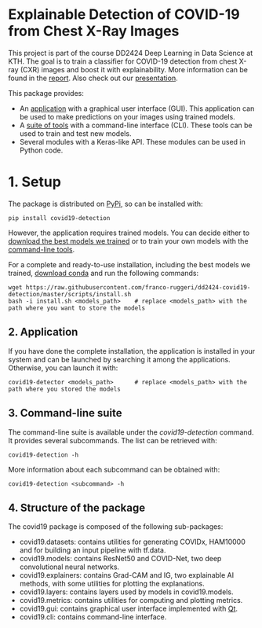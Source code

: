 # Explainable Detection of COVID-19 from Chest X-Ray Images
This project is part of the course DD2424 Deep Learning in Data Science at KTH. The goal is to train a classifier for COVID-19 detection from chest X-ray (CXR) images and boost it with explainability. More information can be found in the [report](https://github.com/franco-ruggeri/dd2424-covid19-detection/blob/master/docs/report.pdf). Also check out our [presentation](https://www.youtube.com/watch?v=c1TNhvAmddE&feature=youtu.be).

This package provides:
- An [application](#2-application) with a graphical user interface (GUI). This application can be used to make predictions on your images using trained models.
- A [suite of tools](#2-command-line-suite) with a command-line interface (CLI). These tools can be used to train and test new models.
- Several modules with a Keras-like API. These modules can be used in Python code.
  
# 1. Setup
The package is distributed on [PyPi](https://pypi.org/), so can be installed with:
```
pip install covid19-detection
```
However, the application requires trained models. You can decide either to [download the best models we trained](https://drive.google.com/drive/folders/1x7_xh1xNcuvT8j29y7pTyk_3nrFHNZd2?usp=sharing) or to train your own models with the [command-line tools](3-command-line-suite).

For a complete and ready-to-use installation, including the best models we trained, [download conda](https://docs.conda.io/projects/conda/en/latest/user-guide/install/linux.html) and run the following commands:
```
wget https://raw.githubusercontent.com/franco-ruggeri/dd2424-covid19-detection/master/scripts/install.sh
bash -i install.sh <models_path>    # replace <models_path> with the path where you want to store the models
```

## 2. Application
If you have done the complete installation, the application is installed in your system and can be launched by searching it among the applications. Otherwise, you can launch it with:
```
covid19-detector <models_path>      # replace <models_path> with the path where you stored the models
```

## 3. Command-line suite
The command-line suite is available under the *covid19-detection* command. It provides several subcommands. The list can be retrieved with:
```
covid19-detection -h
```

More information about each subcommand can be obtained with:
```
covid19-detection <subcommand> -h
```

## 4. Structure of the package
The covid19 package is composed of the following sub-packages:
- covid19.datasets: contains utilities for generating COVIDx, HAM10000 and for building an input pipeline with tf.data.
- covid19.models: contains ResNet50 and COVID-Net, two deep convolutional neural networks.
- covid19.explainers: contains Grad-CAM and IG, two explainable AI methods, with some utilities for plotting the explanations.
- covid19.layers: contains layers used by models in covid19.models.
- covid19.metrics: contains utilities for computing and plotting metrics.
- covid19.gui: contains graphical user interface implemented with [Qt](https://www.qt.io/).
- covid19.cli: contains command-line interface.
